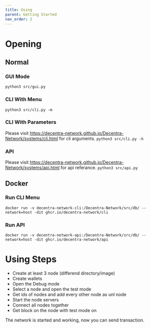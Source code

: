 ```yaml
---
title: Using
parent: Getting Started
nav_order: 2
---
```


# Opening

## Normal
### GUI Mode
`python3 src/gui.py`

### CLI With Menu
`python3 src/cli.py -m`

### CLI With Parameters
Please visit https://decentra-network.github.io/Decentra-Network/systems/cli.html for cli arguments.
`python3 src/cli.py -h`

### API
Please visit https://decentra-network.github.io/Decentra-Network/systems/api.html for api referance.
`python3 src/api.py`


## Docker
### Run CLI Menu
`docker run -v decentra-network-cli:/Decentra-Network/src/db/ --network=host -dit ghcr.io/decentra-network/cli`
### Run API
`docker run -v decentra-network-api:/Decentra-Network/src/db/ --network=host -dit ghcr.io/decentra-network/api`


# Using Steps
- Create at least 3 node (differend directory/image)
- Create wallets
- Open the Debug mode
- Select a node and open the test mode
- Get ids of nodes and add every other node as unl node
- Start the node servers
- Connect all nodes together
- Get block on the node with test mode on

The network is started and working, now you can send transaction.
